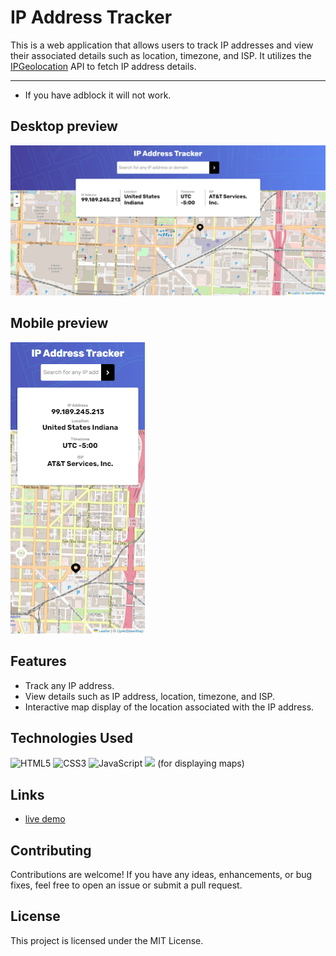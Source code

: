# IP Address Tracker

This is a web application that allows users to track IP addresses and view their associated details such as location, timezone, and ISP. It utilizes the [IPGeolocation](https://ipgeolocation.io/) API to fetch IP address details.

---

- If you have adblock it will not work.

## Desktop preview

<img src="./images/desktop-preview.png">

## Mobile preview

<img src="./images/mobile-preview.png">

## Features

- Track any IP address.
- View details such as IP address, location, timezone, and ISP.
- Interactive map display of the location associated with the IP address.

## Technologies Used

![HTML5](https://img.shields.io/badge/html5-%23E34F26.svg?style=for-the-badge&logo=html5&logoColor=white)
![CSS3](https://img.shields.io/badge/css3-%231572B6.svg?style=for-the-badge&logo=css3&logoColor=white)
![JavaScript](https://img.shields.io/badge/javascript-%23323330.svg?style=for-the-badge&logo=javascript&logoColor=%23F7DF1E)
![](https://img.shields.io/badge/Leaflet-199900?style=for-the-badge&logo=Leaflet&logoColor=white) (for displaying maps)

## Links

- [live demo](https://ip-address-tracker-eyuleo.vercel.app/)

## Contributing

Contributions are welcome! If you have any ideas, enhancements, or bug fixes, feel free to open an issue or submit a pull request.

## License

This project is licensed under the MIT License.
